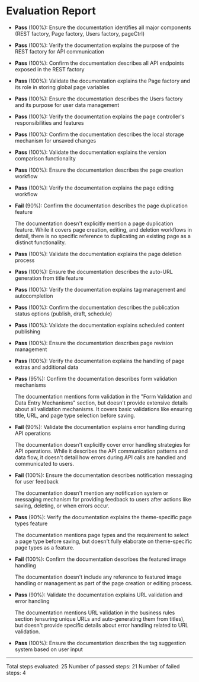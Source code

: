 # Evaluation Report

- **Pass** (100%): Ensure the documentation identifies all major components (REST factory, Page factory, Users factory, pageCtrl)

- **Pass** (100%): Verify the documentation explains the purpose of the REST factory for API communication

- **Pass** (100%): Confirm the documentation describes all API endpoints exposed in the REST factory

- **Pass** (100%): Validate the documentation explains the Page factory and its role in storing global page variables

- **Pass** (100%): Ensure the documentation describes the Users factory and its purpose for user data management

- **Pass** (100%): Verify the documentation explains the page controller's responsibilities and features

- **Pass** (100%): Confirm the documentation describes the local storage mechanism for unsaved changes

- **Pass** (100%): Validate the documentation explains the version comparison functionality

- **Pass** (100%): Ensure the documentation describes the page creation workflow

- **Pass** (100%): Verify the documentation explains the page editing workflow

- **Fail** (90%): Confirm the documentation describes the page duplication feature
   
   The documentation doesn't explicitly mention a page duplication feature. While it covers page creation, editing, and deletion workflows in detail, there is no specific reference to duplicating an existing page as a distinct functionality.

- **Pass** (100%): Validate the documentation explains the page deletion process

- **Pass** (100%): Ensure the documentation describes the auto-URL generation from title feature

- **Pass** (100%): Verify the documentation explains tag management and autocompletion

- **Pass** (100%): Confirm the documentation describes the publication status options (publish, draft, schedule)

- **Pass** (100%): Validate the documentation explains scheduled content publishing

- **Pass** (100%): Ensure the documentation describes page revision management

- **Pass** (100%): Verify the documentation explains the handling of page extras and additional data

- **Pass** (95%): Confirm the documentation describes form validation mechanisms
   
   The documentation mentions form validation in the "Form Validation and Data Entry Mechanisms" section, but doesn't provide extensive details about all validation mechanisms. It covers basic validations like ensuring title, URL, and page type selection before saving.

- **Fail** (90%): Validate the documentation explains error handling during API operations
   
   The documentation doesn't explicitly cover error handling strategies for API operations. While it describes the API communication patterns and data flow, it doesn't detail how errors during API calls are handled and communicated to users.

- **Fail** (100%): Ensure the documentation describes notification messaging for user feedback
   
   The documentation doesn't mention any notification system or messaging mechanism for providing feedback to users after actions like saving, deleting, or when errors occur.

- **Pass** (90%): Verify the documentation explains the theme-specific page types feature
   
   The documentation mentions page types and the requirement to select a page type before saving, but doesn't fully elaborate on theme-specific page types as a feature.

- **Fail** (100%): Confirm the documentation describes the featured image handling
   
   The documentation doesn't include any reference to featured image handling or management as part of the page creation or editing process.

- **Pass** (90%): Validate the documentation explains URL validation and error handling
   
   The documentation mentions URL validation in the business rules section (ensuring unique URLs and auto-generating them from titles), but doesn't provide specific details about error handling related to URL validation.

- **Pass** (100%): Ensure the documentation describes the tag suggestion system based on user input

---

Total steps evaluated: 25
Number of passed steps: 21
Number of failed steps: 4